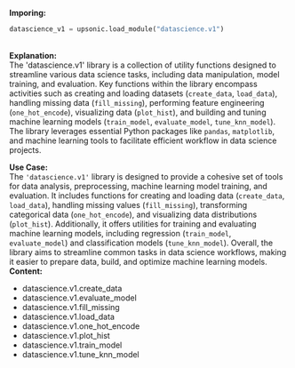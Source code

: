 <b class="custom_code_highlight_green">Imporing:</b><br>
```python
datascience_v1 = upsonic.load_module("datascience.v1")
```
<br><b class="custom_code_highlight_green">Explanation:</b><br>The 'datascience.v1' library is a collection of utility functions designed to streamline various data science tasks, including data manipulation, model training, and evaluation. Key functions within the library encompass activities such as creating and loading datasets (`create_data`, `load_data`), handling missing data (`fill_missing`), performing feature engineering (`one_hot_encode`), visualizing data (`plot_hist`), and building and tuning machine learning models (`train_model`, `evaluate_model`, `tune_knn_model`). The library leverages essential Python packages like `pandas`, `matplotlib`, and machine learning tools to facilitate efficient workflow in data science projects.

<b class="custom_code_highlight_green">Use Case:</b><br>The `'datascience.v1'` library is designed to provide a cohesive set of tools for data analysis, preprocessing, machine learning model training, and evaluation. It includes functions for creating and loading data (`create_data`, `load_data`), handling missing values (`fill_missing`), transforming categorical data (`one_hot_encode`), and visualizing data distributions (`plot_hist`). Additionally, it offers utilities for training and evaluating machine learning models, including regression (`train_model`, `evaluate_model`) and classification models (`tune_knn_model`). Overall, the library aims to streamline common tasks in data science workflows, making it easier to prepare data, build, and optimize machine learning models.
<br><b class="custom_code_highlight_green">Content:</b><br>
  - datascience.v1.create_data
  - datascience.v1.evaluate_model
  - datascience.v1.fill_missing
  - datascience.v1.load_data
  - datascience.v1.one_hot_encode
  - datascience.v1.plot_hist
  - datascience.v1.train_model
  - datascience.v1.tune_knn_model

